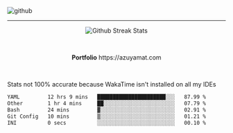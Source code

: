 ![github](https://media.discordapp.net/attachments/881363147364118528/1142610121697021952/background.png?width=1000&height=300)<br>
___
<p align="center">
  <img alt="Github Streak Stats" src="https://streak-stats.demolab.com?user=Azuyamat&theme=transparent&hide_border=true"/>
</p><br>
<p align="center">
      <strong>Portfolio</strong> https://azuyamat.com
</p><br>

Stats not 100% accurate because WakaTime isn't installed on all my IDEs
<!--START_SECTION:waka-->

```txt
YAML         12 hrs 9 mins   ██████████████████████░░░   87.99 %
Other        1 hr 4 mins     ██░░░░░░░░░░░░░░░░░░░░░░░   07.79 %
Bash         24 mins         ▓░░░░░░░░░░░░░░░░░░░░░░░░   02.91 %
Git Config   10 mins         ▒░░░░░░░░░░░░░░░░░░░░░░░░   01.21 %
INI          0 secs          ░░░░░░░░░░░░░░░░░░░░░░░░░   00.10 %
```

<!--END_SECTION:waka-->
